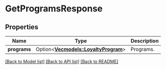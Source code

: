 # GetProgramsResponse

## Properties

Name | Type | Description | Notes
------------ | ------------- | ------------- | -------------
**programs** | Option<[**Vec<models::LoyaltyProgram>**](LoyaltyProgram.md)> | Programs. | [optional]

[[Back to Model list]](../README.md#documentation-for-models) [[Back to API list]](../README.md#documentation-for-api-endpoints) [[Back to README]](../README.md)


